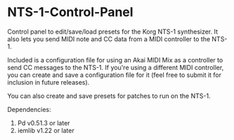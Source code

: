 # NTS-1-Control-Panel

Control panel to edit/save/load presets for the Korg NTS-1 synthesizer. It also lets you send MIDI note and CC data from a MIDI controller to the NTS-1.

Included is a configuration file for using an Akai MIDI Mix as a controller to send CC messages to the NTS-1. If you're using a different MIDI controller, you can create and save a configuration file for it (feel free to submit it for inclusion in future releases).

You can also create and save presets for patches to run on the NTS-1. 

Dependencies:

1. Pd v0.51.3 or later
2. iemlib v1.22 or later

